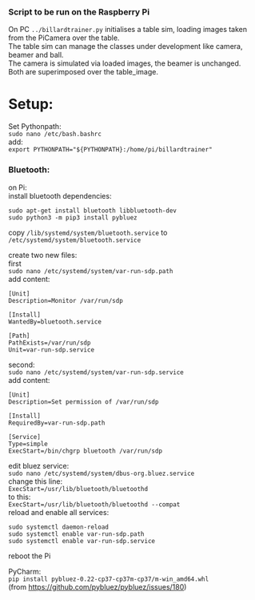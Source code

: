 ### Script to be run on the Raspberry Pi

On PC `../billardtrainer.py` initialises a table sim, loading images taken from the PiCamera over the table.    
The table sim can manage the classes under development like camera, beamer and ball.  
The camera is simulated via loaded images, the beamer is unchanged.  
Both are superimposed over the table_image.

# Setup:

Set Pythonpath:  
`sudo nano /etc/bash.bashrc`  
add:  
`export PYTHONPATH="${PYTHONPATH}:/home/pi/billardtrainer"`

### Bluetooth:

on Pi:  
install bluetooth dependencies:  
```
sudo apt-get install bluetooth libbluetooth-dev
sudo python3 -m pip3 install pybluez
```

copy `/lib/systemd/system/bluetooth.service` to `/etc/systemd/system/bluetooth.service`

create two new files:  
first  
`sudo nano /etc/systemd/system/var-run-sdp.path`  
add content:  
```
[Unit]
Description=Monitor /var/run/sdp

[Install]
WantedBy=bluetooth.service

[Path]
PathExists=/var/run/sdp
Unit=var-run-sdp.service
```
second:  
`sudo nano /etc/systemd/system/var-run-sdp.service`  
add content:  
```
[Unit]
Description=Set permission of /var/run/sdp

[Install]
RequiredBy=var-run-sdp.path

[Service]
Type=simple
ExecStart=/bin/chgrp bluetooth /var/run/sdp
```
edit bluez service:  
`sudo nano /etc/systemd/system/dbus-org.bluez.service`  
change this line:  
`ExecStart=/usr/lib/bluetooth/bluetoothd`  
to this:  
`ExecStart=/usr/lib/bluetooth/bluetoothd --compat`  
reload and enable all services:    
```
sudo systemctl daemon-reload
sudo systemctl enable var-run-sdp.path
sudo systemctl enable var-run-sdp.service
```
reboot the Pi  

PyCharm:  
`pip install pybluez-0.22-cp37-cp37m-cp37/m-win_amd64.whl`  
(from https://github.com/pybluez/pybluez/issues/180)
